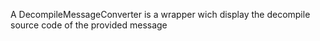 A DecompileMessageConverter is a wrapper wich display the decompile source code of the provided message
